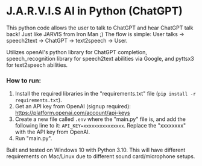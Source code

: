 # J.A.R.V.I.S AI in Python (ChatGPT)
This python code allows the user to talk to ChatGPT and hear ChatGPT talk back! Just like JARVIS from Iron Man ;)
The flow is simple: User talks -> speech2text -> ChatGPT -> text2speech -> User. 

Utilizes openAI's python library for ChatGPT completion, speech_recognition library for speech2text abilities via Google, and pyttsx3 for text2speech abilities. 


### How to run:
1. Install the required libraries in the "requirements.txt" file (`pip install -r requirements.txt`).
2. Get an API key from OpenAI (signup required): https://platform.openai.com/account/api-keys
3. Create a new file called `.env` where the "main.py" file is, and add the following line to it: `API_KEY=xxxxxxxxxxxxxxx`. Replace the "xxxxxxxx" with the API key from OpenAI.
4. Run "main.py". 


Built and tested on Windows 10 with Python 3.10. 
This will have different requirements on Mac/Linux due to different sound card/microphone setups. 